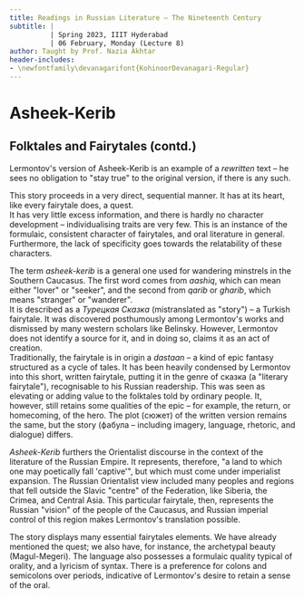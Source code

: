 ```yaml
---
title: Readings in Russian Literature – The Nineteenth Century
subtitle: |
          | Spring 2023, IIIT Hyderabad
          | 06 February, Monday (Lecture 8)
author: Taught by Prof. Nazia Akhtar
header-includes:
- \newfontfamily\devanagarifont{KohinoorDevanagari-Regular}
---
```


# Asheek-Kerib
## Folktales and Fairytales (contd.)
Lermontov's version of Asheek-Kerib is an example of a *rewritten* text – he sees no obligation to "stay true" to the original version, if there is any such.

This story proceeds in a very direct, sequential manner. It has at its heart, like every fairytale does, a quest.  
It has very little excess information, and there is hardly no character development – individualising traits are very few. This is an instance of the formulaic, consistent character of fairytales, and oral literature in general. Furthermore, the lack of specificity goes towards the relatability of these characters.

The term *asheek-kerib* is a general one used for wandering minstrels in the Southern Caucasus. The first word comes from *aashiq*, which can mean either "lover" or "seeker", and the second from *qarib* or *gharib*, which means "stranger" or "wanderer".  
It is described as a *Турецкая Сказка* (mistranslated as "story") – a Turkish fairytale. It was discovered posthumously among Lermontov's works and dismissed by many western scholars like Belinsky. However, Lermontov does not identify a source for it, and in doing so, claims it as an act of creation.  
Traditionally, the fairytale is in origin a *dastaan* – a kind of epic fantasy structured as a cycle of tales. It has been heavily condensed by Lermontov into this short, written fairytale, putting it in the genre of сказка (a "literary fairytale"), recognisable to his Russian readership. This was seen as elevating or adding value to the folktales told by ordinary people. It, however, still retains some qualities of the epic – for example, the return, or homecoming, of the hero. The plot (сюжет) of the written version remains the same, but the story (фабула – including imagery, language, rhetoric, and dialogue) differs.

*Asheek-Kerib* furthers the Orientalist discourse in the context of the literature of the Russian Empire. It represents, therefore, "a land to which one may poetically fall 'captive'", but which must come under imperialist expansion. The Russian Orientalist view included many peoples and regions that fell outside the Slavic "centre" of the Federation, like Siberia, the Crimea, and Central Asia. This particular fairytale, then, represents the Russian "vision" of the people of the Caucasus, and Russian imperial control of this region makes Lermontov's translation possible.

The story displays many essential fairytales elements. We have already mentioned the quest; we also have, for instance, the archetypal beauty (Magul-Megeri). The language also possesses a formulaic quality typical of orality, and a lyricism of syntax. There is a preference for colons and semicolons over periods, indicative of Lermontov's desire to retain a sense of the oral.